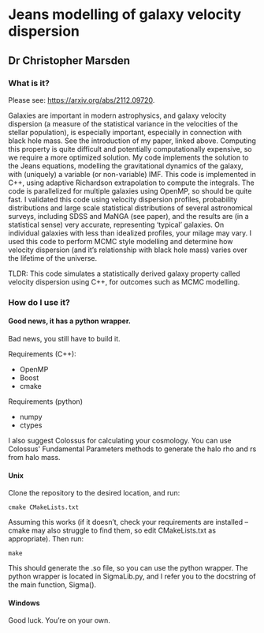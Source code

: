 # Jeans modelling of galaxy velocity dispersion
## Dr Christopher Marsden

### What is it?

Please see: https://arxiv.org/abs/2112.09720. 

Galaxies are important in modern astrophysics, and galaxy velocity dispersion (a measure of the statistical variance in the velocities of the stellar population), is especially important, especially in connection with black hole mass. See the introduction of my paper, linked above. Computing this property is quite difficult and potentially computationally expensive, so we require a more optimized solution. My code implements the solution to the Jeans equations, modelling the gravitational dynamics of the galaxy, with (uniquely) a variable (or non-variable) IMF. This code is implemented in C++, using adaptive Richardson extrapolation to compute the integrals. The code is parallelized for multiple galaxies using OpenMP, so should be quite fast. I validated this code using velocity dispersion profiles, probability distributions and large scale statistical distributions of several astronomical surveys, including SDSS and MaNGA (see paper), and the results are (in a statistical sense) very accurate, representing ‘typical’ galaxies. On individual galaxies with less than idealized profiles, your milage may vary. I used this code to perform MCMC style modelling and determine how velocity dispersion (and it’s relationship with black hole mass) varies over the lifetime of the universe.

TLDR: This code simulates a statistically derived galaxy property called velocity dispersion using C++, for outcomes such as MCMC modelling. 

### How do I use it?

#### Good news, it has a python wrapper.

Bad news, you still have to build it. 

Requirements (C++):

* OpenMP
* Boost
* cmake

Requirements (python)

* numpy
* ctypes

I also suggest Colossus for calculating your cosmology. You can use Colossus' Fundamental Parameters methods to generate the halo rho and rs from halo mass.

#### Unix

Clone the repository to the desired location, and run:

`cmake CMakeLists.txt`

Assuming this works (if it doesn’t, check your requirements are installed – cmake may also struggle to find them, so edit CMakeLists.txt as appropriate). Then run:

`make`

This should generate the .so file, so you can use the python wrapper. The python wrapper is located in SigmaLib.py, and I refer you to the docstring of the main function, Sigma().

#### Windows
Good luck. You’re on your own. 


